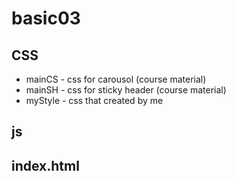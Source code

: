 # basic03
## CSS
* mainCS - css for carousol (course material) 
* mainSH - css for sticky header (course material)
* myStyle - css that created by me

## js


## index.html 